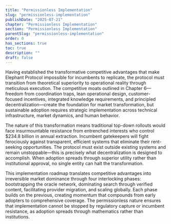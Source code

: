 ```yaml
---
title: "Permissionless Implementation"
slug: "permissionless-implementation"
publishDate: "2025-07-21"
chapter: "Permissionless Implementation"
section: "Permissionless Implementation"
parentSlug: "permissionless-implementation"
order: 0
has_sections: true
toc: true
description: ""
draft: false
---
```


Having established the transformative competitive advantages that make Elephant Protocol impossible for incumbents to replicate, the protocol must transition from theoretical superiority to operational reality through meticulous execution. The competitive moats outlined in Chapter 6—freedom from coordination traps, lean operational design, customer-focused incentives, integrated knowledge requirements, and principled decentralization—create the foundation for market transformation, but sustainable adoption requires strategic implementation across technical infrastructure, market dynamics, and human behavior.

The nature of this transformation means traditional top-down rollouts would face insurmountable resistance from entrenched interests who control $234.8 billion in annual extraction. Incumbent gatekeepers will fight ferociously against transparent, efficient systems that eliminate their rent-seeking opportunities. The protocol must exist outside existing systems and remain unstoppable—this is precisely what decentralization is designed to accomplish. When adoption spreads through superior utility rather than institutional approval, no single entity can halt the transformation.

This implementation roadmap translates competitive advantages into irreversible market dominance through four interlocking phases: bootstrapping the oracle network, dominating search through verified content, facilitating provider migration, and scaling globally. Each phase builds on the previous, creating momentum that compounds from early adopters to comprehensive coverage. The permissionless nature ensures that implementation cannot be stopped by regulatory capture or incumbent resistance, as adoption spreads through mathematics rather than institutions.
